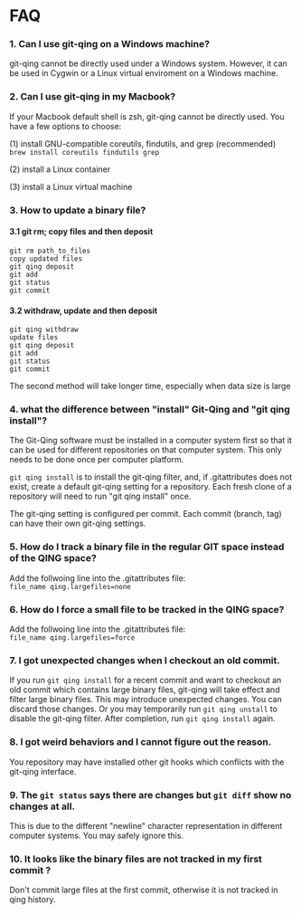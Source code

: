 
# FAQ
### 1. Can I use git-qing on a Windows machine?
git-qing cannot be directly used under a Windows system. However, it can be used in Cygwin or a Linux virtual enviroment on a Windows machine.

### 2. Can I use git-qing in my Macbook?   
If your Macbook default shell is zsh, git-qing cannot be directly used. You have a few options to choose:

(1) install GNU-compatible coreutils, findutils, and grep (recommended)      
`brew install coreutils findutils grep `        

(2) install a Linux container 

(3) install a Linux virtual machine     

### 3. How to update a binary file?

#### 3.1 git rm; copy files and then deposit
```
git rm path_to_files
copy updated files
git qing deposit
git add 
git status
git commit
```  
#### 3.2 withdraw, update and then deposit
```
git qing withdraw
update files
git qing deposit
git add
git status
git commit
```  
The second method will take longer time, especially when data size is large

### 4. what the difference between "install" Git-Qing and "git qing install"?

The Git-Qing software must be installed in a computer system first so that it can be used for different repositories on that computer system. This only needs to be done once per computer platform.

`git qing install` is to install the git-qing filter, and, if .gitattributes does not exist, create a default git-qing setting for a repository. Each fresh clone of a repository will need to run "git qing install" once. 

The git-qing setting is configured per commit. Each commit (branch, tag) can have their own git-qing settings.

### 5. How do I track a binary file in the regular GIT space instead of the QING space?
Add the follwoing line into the .gitattributes file:   
`file_name qing.largefiles=none`

### 6. How do I force a small file to be tracked in the QING space? 
Add the follwoing line into the .gitattributes file:   
`file_name qing.largefiles=force` 

### 7. I got unexpected changes when I checkout an old commit.    

If you run `git qing install` for a recent commit and want to checkout an old commit which contains large binary files, git-qing will take effect and filter large binary files. This may introduce unexpected changes. You can discard those changes. Or you may temporarily run `git qing unstall` to disable the git-qing filter. After completion, run `git qing install` again. 

### 8. I got weird behaviors and I cannot figure out the reason.    

You repository may have installed other git hooks which conflicts with the git-qing interface.

### 9. The `git status` says there are changes but `git diff` show no changes at all. 

This is due to the different "newline" character representation in different computer systems. You may safely ignore this.

### 10. It looks like the binary files are not tracked in my first commit ?  
Don't commit large files at the first commit, otherwise it is not tracked in qing history. 





